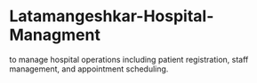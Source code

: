 # Latamangeshkar-Hospital-Managment
 to manage hospital operations including patient registration, staff management, and appointment scheduling.
